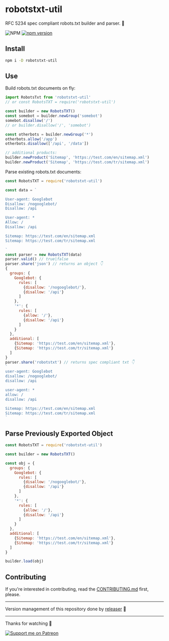 # robotstxt-util
RFC 5234 spec compliant robots.txt builder and parser. 🦾

![NPM](https://img.shields.io/npm/l/robotstxt-util)
[![npm version](https://badge.fury.io/js/robotstxt-util.svg)](https://badge.fury.io/js/robotstxt-util)

## Install
```sh
npm i -D robotstxt-util
```

## Use
Build robots.txt documents on fly:
```js
import RobotsTxt from 'robotstxt-util'
// or const RobotsTXT = require('robotstxt-util')

const builder = new RobotsTXT()
const somebot = builder.newGroup('somebot')
somebot.disallow('/')
// or builder.disallow('/', 'somebot')

const otherbots = builder.newGroup('*')
otherbots.allow('/app')
otherbots.disallow(['/api', '/data'])

// additional products:
builder.newProduct('Sitemap', 'https://test.com/en/sitemap.xml')
builder.newProduct('Sitemap', 'https://test.com/tr/sitemap.xml')
```
Parse existing robots.txt documents:
```js
const RobotsTXT = require('robotstxt-util')

const data = `

User-agent: Googlebot
Disallow: /nogooglebot/
Disallow: /api

User-agent: *
Allow: /
Disallow: /api

Sitemap: https://test.com/en/sitemap.xml
Sitemap: https://test.com/tr/sitemap.xml

`
const parser = new RobotsTXT(data)
parser.valid() // true|false
parser.share('json') // returns an object 👇
{
  groups: {
    Googlebot: {
      rules: [
        {disallow: '/nogooglebot/'},
        {disallow: '/api'}
      ]
    },
    '*': {
      rules: [
        {allow: '/'},
        {disallow: '/api'}
      ]
    }
  },
  additional: [
    {Sitemap: 'https://test.com/en/sitemap.xml'},
    {Sitemap: 'https://test.com/tr/sitemap.xml'}
  ]
}
parser.share('robotstxt') // returns spec compliant txt 👇
`
user-agent: Googlebot
disallow: /nogooglebot/
disallow: /api

user-agent: *
allow: /
disallow: /api

Sitemap: https://test.com/en/sitemap.xml
Sitemap: https://test.com/tr/sitemap.xml
`
```

##

## Parse Previously Exported Object
```js
const RobotsTXT = require('robotstxt-util')

const builder = new RobotsTXT()

const obj = {
  groups: {
    Googlebot: {
      rules: [
        {disallow: '/nogooglebot/'},
        {disallow: '/api'}
      ]
    },
    '*': {
      rules: [
        {allow: '/'},
        {disallow: '/api'}
      ]
    }
  },
  additional: [
    {Sitemap: 'https://test.com/en/sitemap.xml'},
    {Sitemap: 'https://test.com/tr/sitemap.xml'}
  ]
}

builder.load(obj)
```

## Contributing
If you're interested in contributing, read the [CONTRIBUTING.md](https://github.com/muratgozel/muratgozel/blob/main/CONTRIBUTING.md) first, please.

---

Version management of this repository done by [releaser](https://github.com/muratgozel/node-releaser) 🚀

---

Thanks for watching 🐬

[![Support me on Patreon](https://cdn.muratgozel.com.tr/support-me-on-patreon.v1.png)](https://patreon.com/muratgozel?utm_medium=organic&utm_source=github_repo&utm_campaign=github&utm_content=join_link)
